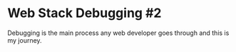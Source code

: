 # Web Stack Debugging #2

Debugging is the main process any web developer goes through and this is my journey. 
